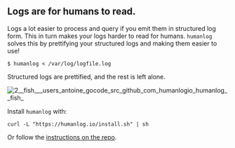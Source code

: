 ## Logs are for humans to read. 

Logs a lot easier to process and query if you emit them in structured log form. This in turn makes your logs harder to read for humans. `humanlog` solves this by prettifying your structured logs and making them easier to use!

```
$ humanlog < /var/log/logfile.log
```

Structured logs are prettified, and the rest is left alone.

![2__fish___users_antoine_gocode_src_github_com_humanlogio_humanlog__fish_](https://cloud.githubusercontent.com/assets/1189716/4328545/f2330bb4-3f86-11e4-8242-4f49f6ae9efc.png)




Install `humanlog` with:
```
curl -L "https://humanlog.io/install.sh" | sh
```

Or follow the [instructions on the repo](https://github.com/humanlogio/humanlog#humanlog).
